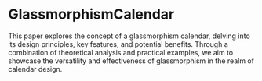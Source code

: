 # GlassmorphismCalendar
This paper explores the concept of a glassmorphism calendar, delving into its design principles, key features, and potential benefits.
Through a combination of theoretical analysis and practical examples, we aim to showcase the versatility and effectiveness of glassmorphism in the realm of calendar design.
